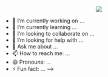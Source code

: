 <p align="center">
  <a href="https://github.com/yltrcc">
    <img src="https://github-readme-stats.vercel.app/api?username=yltrcc&count_private=true&show_icons=true&hide=contribs&include_all_commits=true" />
  </a>
</p>

- 🔭 I’m currently working on ...
- 🌱 I’m currently learning ...
- 👯 I’m looking to collaborate on ...
- 🤔 I’m looking for help with ...
- 💬 Ask me about ...
- 📫 How to reach me: ...
- 😄 Pronouns: ...
- ⚡ Fun fact: ...
-->
